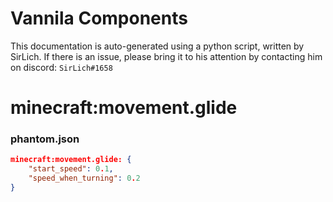 # Vannila Components
This documentation is auto-generated using a python script, written by SirLich. If there is an issue, please bring it to his attention by contacting him on discord: `SirLich#1658`

# minecraft:movement.glide
### phantom.json
```JSON
minecraft:movement.glide: {
    "start_speed": 0.1,
    "speed_when_turning": 0.2
}
```

